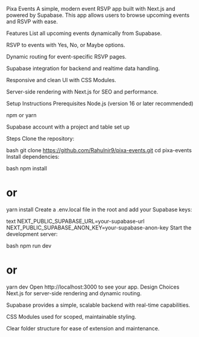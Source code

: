 Pixa Events
A simple, modern event RSVP app built with Next.js and powered by Supabase. This app allows users to browse upcoming events and RSVP with ease.

Features
List all upcoming events dynamically from Supabase.

RSVP to events with Yes, No, or Maybe options.

Dynamic routing for event-specific RSVP pages.

Supabase integration for backend and realtime data handling.

Responsive and clean UI with CSS Modules.

Server-side rendering with Next.js for SEO and performance.

Setup Instructions
Prerequisites
Node.js (version 16 or later recommended)

npm or yarn

Supabase account with a project and table set up

Steps
Clone the repository:

bash
git clone https://github.com/Rahulnir9/pixa-events.git
cd pixa-events
Install dependencies:

bash
npm install
# or
yarn install
Create a .env.local file in the root and add your Supabase keys:

text
NEXT_PUBLIC_SUPABASE_URL=your-supabase-url
NEXT_PUBLIC_SUPABASE_ANON_KEY=your-supabase-anon-key
Start the development server:

bash
npm run dev
# or
yarn dev
Open http://localhost:3000 to see your app.
Design Choices
Next.js for server-side rendering and dynamic routing.

Supabase provides a simple, scalable backend with real-time capabilities.

CSS Modules used for scoped, maintainable styling.

Clear folder structure for ease of extension and maintenance.
